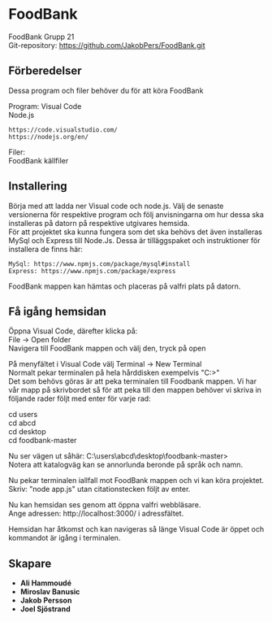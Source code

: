 # FoodBank

FoodBank Grupp 21 <br /> 
Git-repository: https://github.com/JakobPers/FoodBank.git

## Förberedelser

Dessa program och filer behöver du för att köra FoodBank

Program:
Visual Code<br /> 
Node.js<br />

```
https://code.visualstudio.com/
https://nodejs.org/en/
```
Filer:<br />
FoodBank källfiler

## Installering

Börja med att ladda ner Visual code och node.js. Välj de senaste versionerna för respektive program och följ anvisningarna om hur dessa ska installeras på datorn på respektive utgivares hemsida.<br />
För att projektet ska kunna fungera som det ska behövs det även installeras MySql och Express till Node.Js. Dessa är tilläggspaket och instruktioner för installera de finns här:

```
MySql: https://www.npmjs.com/package/mysql#install
Express: https://www.npmjs.com/package/express
```

FoodBank mappen kan hämtas och placeras på valfri plats på datorn.

## Få igång hemsidan

Öppna Visual Code, därefter klicka på:<br />
File -> Open folder<br />
Navigera till FoodBank mappen och välj den, tryck på open<br />

På menyfältet i Visual Code välj Terminal -> New Terminal<br />
Normalt pekar terminalen på hela hårddisken exempelvis "C:\>"<br />
Det som behövs göras är att peka terminalen till Foodbank mappen. Vi har vår mapp på skrivbordet så för att peka till den mappen behöver vi skriva in följande rader följt med enter för varje rad:

cd users<br />
cd abcd<br />
cd desktop<br />
cd foodbank-master<br />

Nu ser vägen ut såhär: C:\users\abcd\desktop\foodbank-master><br />
Notera att katalogväg kan se annorlunda beronde på språk och namn.<br /> 

Nu pekar terminalen iallfall mot FoodBank mappen och vi kan köra projektet.<br />
Skriv: "node app.js" utan citationstecken följt av enter.

Nu kan hemsidan ses genom att öppna valfri webbläsare.<br /> 
Ange adressen: http://localhost:3000/ i adressfältet.

Hemsidan har åtkomst och kan navigeras så länge Visual Code är öppet och kommandot är igång i terminalen.

## Skapare

* **Ali Hammoudé** 
* **Miroslav Banusic** 
* **Jakob Persson** 
* **Joel Sjöstrand** 



